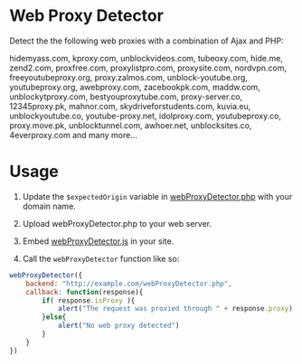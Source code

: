 # Web Proxy Detector

Detect the the following web proxies with a combination of Ajax and PHP:

hidemyass.com, kproxy.com, unblockvideos.com, tubeoxy.com, hide.me, zend2.com, proxfree.com, proxylistpro.com, proxysite.com, nordvpn.com, freeyoutubeproxy.org, proxy.zalmos.com, unblock-youtube.org, youtubeproxy.org, awebproxy.com, zacebookpk.com, maddw.com, unblockytproxy.com, bestyouproxytube.com, proxy-server.co, 12345proxy.pk, mahnor.com, skydriveforstudents.com, kuvia.eu, unblockyoutube.co, youtube-proxy.net, idolproxy.com, youtubeproxy.co, proxy.move.pk, unblocktunnel.com, awhoer.net, unblocksites.co, 4everproxy.com and many more...

# Usage

1. Update the `$expectedOrigin` variable in [webProxyDetector.php](https://github.com/etienne-martin/webProxyDetector/blob/master/webProxyDetector.php) with your domain name.

2. Upload webProxyDetector.php to your web server.

3. Embed [webProxyDetector.js](https://github.com/etienne-martin/webProxyDetector/blob/master/webProxyDetector.js) in your site.

4. Call the `webProxyDetector` function like so:

```javascript
webProxyDetector({
    backend: "http://example.com/webProxyDetector.php",
    callback: function(response){
        if( response.isProxy ){
            alert("The request was proxied through " + response.proxy)
        }else{
            alert("No web proxy detected")
        }	
    }
})
```

